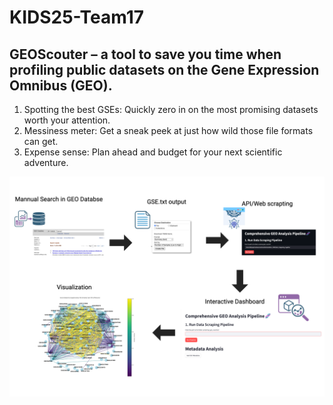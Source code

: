 # KIDS25-Team17

## GEOScouter – a tool to save you time when profiling public datasets on the Gene Expression Omnibus (GEO).

1. Spotting the best GSEs: Quickly zero in on the most promising datasets worth your attention.
2. Messiness meter: Get a sneak peek at just how wild those file formats can get.
3. Expense sense: Plan ahead and budget for your next scientific adventure.

![Schema illustration](https://github.com/stjude-biohackathon/KIDS25-Team17/blob/main/pics/schemaic1.png?raw=true)
